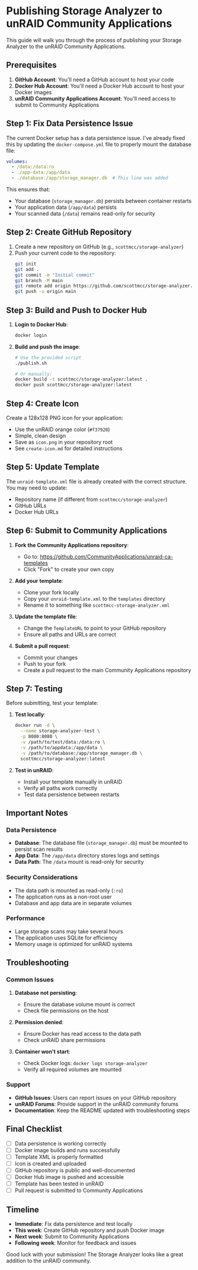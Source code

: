 # Publishing Storage Analyzer to unRAID Community Applications

This guide will walk you through the process of publishing your Storage Analyzer to the unRAID Community Applications.

## Prerequisites

1. **GitHub Account**: You'll need a GitHub account to host your code
2. **Docker Hub Account**: You'll need a Docker Hub account to host your Docker images
3. **unRAID Community Applications Account**: You'll need access to submit to Community Applications

## Step 1: Fix Data Persistence Issue

The current Docker setup has a data persistence issue. I've already fixed this by updating the `docker-compose.yml` file to properly mount the database file:

```yaml
volumes:
  - /data:/data:ro
  - ./app-data:/app/data
  - ./database:/app/storage_manager.db  # This line was added
```

This ensures that:
- Your database (`storage_manager.db`) persists between container restarts
- Your application data (`/app/data`) persists
- Your scanned data (`/data`) remains read-only for security

## Step 2: Create GitHub Repository

1. Create a new repository on GitHub (e.g., `scottmcc/storage-analyzer`)
2. Push your current code to the repository:
   ```bash
   git init
   git add .
   git commit -m "Initial commit"
   git branch -M main
   git remote add origin https://github.com/scottmcc/storage-analyzer.git
   git push -u origin main
   ```

## Step 3: Build and Push to Docker Hub

1. **Login to Docker Hub**:
   ```bash
   docker login
   ```

2. **Build and push the image**:
   ```bash
   # Use the provided script
   ./publish.sh
   
   # Or manually:
   docker build -t scottmcc/storage-analyzer:latest .
   docker push scottmcc/storage-analyzer:latest
   ```

## Step 4: Create Icon

Create a 128x128 PNG icon for your application:
- Use the unRAID orange color (`#f37920`)
- Simple, clean design
- Save as `icon.png` in your repository root
- See `create-icon.md` for detailed instructions

## Step 5: Update Template

The `unraid-template.xml` file is already created with the correct structure. You may need to update:
- Repository name (if different from `scottmcc/storage-analyzer`)
- GitHub URLs
- Docker Hub URLs

## Step 6: Submit to Community Applications

1. **Fork the Community Applications repository**:
   - Go to: https://github.com/CommunityApplications/unraid-ca-templates
   - Click "Fork" to create your own copy

2. **Add your template**:
   - Clone your fork locally
   - Copy your `unraid-template.xml` to the `templates` directory
   - Rename it to something like `scottmcc-storage-analyzer.xml`

3. **Update the template file**:
   - Change the `TemplateURL` to point to your GitHub repository
   - Ensure all paths and URLs are correct

4. **Submit a pull request**:
   - Commit your changes
   - Push to your fork
   - Create a pull request to the main Community Applications repository

## Step 7: Testing

Before submitting, test your template:

1. **Test locally**:
   ```bash
   docker run -d \
     --name storage-analyzer-test \
     -p 8080:8080 \
     -v /path/to/test/data:/data:ro \
     -v /path/to/appdata:/app/data \
     -v /path/to/database:/app/storage_manager.db \
     scottmcc/storage-analyzer:latest
   ```

2. **Test in unRAID**:
   - Install your template manually in unRAID
   - Verify all paths work correctly
   - Test data persistence between restarts

## Important Notes

### Data Persistence
- **Database**: The database file (`storage_manager.db`) must be mounted to persist scan results
- **App Data**: The `/app/data` directory stores logs and settings
- **Data Path**: The `/data` mount is read-only for security

### Security Considerations
- The data path is mounted as read-only (`:ro`)
- The application runs as a non-root user
- Database and app data are in separate volumes

### Performance
- Large storage scans may take several hours
- The application uses SQLite for efficiency
- Memory usage is optimized for unRAID systems

## Troubleshooting

### Common Issues

1. **Database not persisting**:
   - Ensure the database volume mount is correct
   - Check file permissions on the host

2. **Permission denied**:
   - Ensure Docker has read access to the data path
   - Check unRAID share permissions

3. **Container won't start**:
   - Check Docker logs: `docker logs storage-analyzer`
   - Verify all required volumes are mounted

### Support

- **GitHub Issues**: Users can report issues on your GitHub repository
- **unRAID Forums**: Provide support in the unRAID community forums
- **Documentation**: Keep the README updated with troubleshooting steps

## Final Checklist

- [ ] Data persistence is working correctly
- [ ] Docker image builds and runs successfully
- [ ] Template XML is properly formatted
- [ ] Icon is created and uploaded
- [ ] GitHub repository is public and well-documented
- [ ] Docker Hub image is pushed and accessible
- [ ] Template has been tested in unRAID
- [ ] Pull request is submitted to Community Applications

## Timeline

- **Immediate**: Fix data persistence and test locally
- **This week**: Create GitHub repository and push Docker image
- **Next week**: Submit to Community Applications
- **Following week**: Monitor for feedback and issues

Good luck with your submission! The Storage Analyzer looks like a great addition to the unRAID community.
